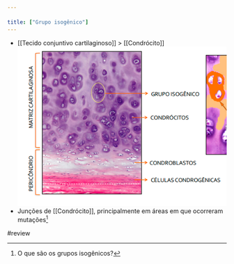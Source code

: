 ```yaml
---

title: ["Grupo isogênico"]
---
```

+ [[Tecido conjuntivo cartilaginoso]] > [[Condrócito]] 
![Pasted image 20210415135150.png](Pasted%20image%2020210415135150.png)
+ Junções de [[Condrócito]], principalmente em áreas em que ocorreram mutações[^277981]

[^277981]: O que são os grupos isogênicos?

#review 

